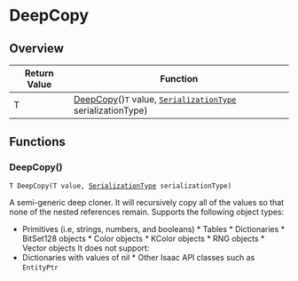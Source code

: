 # DeepCopy

## Overview

| Return Value | Function |
| - | - |
| T | [DeepCopy](deepcopy.md#deepcopy)()`T` value, [`SerializationType`](../custom-enums/serializationtype.md) serializationType) |

## Functions

### DeepCopy()

`T DeepCopy(T value, `[`SerializationType`](../custom-enums/serializationtype.md)` serializationType)`

A semi-generic deep cloner. It will recursively copy all of the values so that none of the nested references remain. 
Supports the following object types: 
* Primitives (i.e, strings, numbers, and booleans) * Tables * Dictionaries * BitSet128 objects * Color objects * KColor objects * RNG objects * Vector objects 
It does not support: 
* Dictionaries with values of nil * Other Isaac API classes such as `EntityPtr` 

